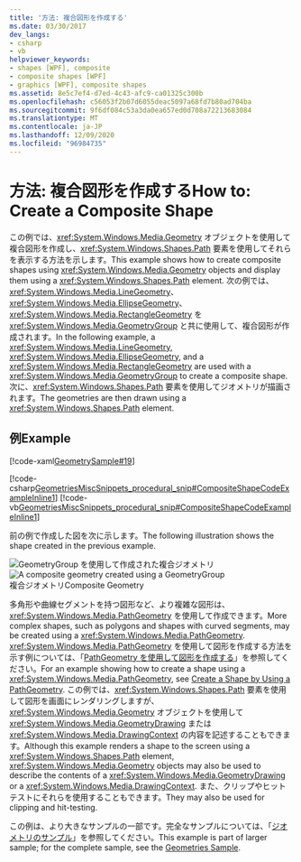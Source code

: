 ```yaml
---
title: '方法: 複合図形を作成する'
ms.date: 03/30/2017
dev_langs:
- csharp
- vb
helpviewer_keywords:
- shapes [WPF], composite
- composite shapes [WPF]
- graphics [WPF], composite shapes
ms.assetid: 8e5c7ef4-d7ed-4c43-afc9-ca01325c300b
ms.openlocfilehash: c56053f2b07d6055deac5097a68fd7b80ad704ba
ms.sourcegitcommit: 9f6df084c53a3da0ea657ed0d708a72213683084
ms.translationtype: MT
ms.contentlocale: ja-JP
ms.lasthandoff: 12/09/2020
ms.locfileid: "96984735"
---
```

# <a name="how-to-create-a-composite-shape"></a><span data-ttu-id="fa729-102">方法: 複合図形を作成する</span><span class="sxs-lookup"><span data-stu-id="fa729-102">How to: Create a Composite Shape</span></span>
<span data-ttu-id="fa729-103">この例では、<xref:System.Windows.Media.Geometry> オブジェクトを使用して複合図形を作成し、<xref:System.Windows.Shapes.Path> 要素を使用してそれらを表示する方法を示します。</span><span class="sxs-lookup"><span data-stu-id="fa729-103">This example shows how to create composite shapes using <xref:System.Windows.Media.Geometry> objects and display them using a <xref:System.Windows.Shapes.Path> element.</span></span> <span data-ttu-id="fa729-104">次の例では、<xref:System.Windows.Media.LineGeometry>、<xref:System.Windows.Media.EllipseGeometry>、<xref:System.Windows.Media.RectangleGeometry> を <xref:System.Windows.Media.GeometryGroup> と共に使用して、複合図形が作成されます。</span><span class="sxs-lookup"><span data-stu-id="fa729-104">In the following example, a <xref:System.Windows.Media.LineGeometry>, <xref:System.Windows.Media.EllipseGeometry>, and a <xref:System.Windows.Media.RectangleGeometry> are used with a <xref:System.Windows.Media.GeometryGroup> to create a composite shape.</span></span> <span data-ttu-id="fa729-105">次に、<xref:System.Windows.Shapes.Path> 要素を使用してジオメトリが描画されます。</span><span class="sxs-lookup"><span data-stu-id="fa729-105">The geometries are then drawn using a <xref:System.Windows.Shapes.Path> element.</span></span>  
  
## <a name="example"></a><span data-ttu-id="fa729-106">例</span><span class="sxs-lookup"><span data-stu-id="fa729-106">Example</span></span>  
 [!code-xaml[GeometrySample#19](~/samples/snippets/csharp/VS_Snippets_Wpf/GeometrySample/CS/combininggeometriesexample.xaml#19)]  
  
 [!code-csharp[GeometriesMiscSnippets_procedural_snip#CompositeShapeCodeExampleInline1](~/samples/snippets/csharp/VS_Snippets_Wpf/GeometriesMiscSnippets_procedural_snip/CSharp/CompositeShapeExample.cs#compositeshapecodeexampleinline1)]
 [!code-vb[GeometriesMiscSnippets_procedural_snip#CompositeShapeCodeExampleInline1](~/samples/snippets/visualbasic/VS_Snippets_Wpf/GeometriesMiscSnippets_procedural_snip/visualbasic/compositeshapeexample.vb#compositeshapecodeexampleinline1)]  
  
 <span data-ttu-id="fa729-107">前の例で作成した図を次に示します。</span><span class="sxs-lookup"><span data-stu-id="fa729-107">The following illustration shows the shape created in the previous example.</span></span>  
  
 <span data-ttu-id="fa729-108">![GeometryGroup を使用して作成された複合ジオメトリ](./media/wcpsdk-graphicsmm-compositegeometryexample1.jpg "wcpsdk_graphicsmm_compositegeometryexample1")</span><span class="sxs-lookup"><span data-stu-id="fa729-108">![A composite geometry created using a GeometryGroup](./media/wcpsdk-graphicsmm-compositegeometryexample1.jpg "wcpsdk_graphicsmm_compositegeometryexample1")</span></span>  
<span data-ttu-id="fa729-109">複合ジオメトリ</span><span class="sxs-lookup"><span data-stu-id="fa729-109">Composite Geometry</span></span>  
  
 <span data-ttu-id="fa729-110">多角形や曲線セグメントを持つ図形など、より複雑な図形は、<xref:System.Windows.Media.PathGeometry> を使用して作成できます。</span><span class="sxs-lookup"><span data-stu-id="fa729-110">More complex shapes, such as polygons and shapes with curved segments, may be created using a <xref:System.Windows.Media.PathGeometry>.</span></span> <span data-ttu-id="fa729-111"><xref:System.Windows.Media.PathGeometry> を使用して図形を作成する方法を示す例については、「[PathGeometry を使用して図形を作成する](how-to-create-a-shape-by-using-a-pathgeometry.md)」を参照してください。</span><span class="sxs-lookup"><span data-stu-id="fa729-111">For an example showing how to create a shape using a <xref:System.Windows.Media.PathGeometry>, see [Create a Shape by Using a PathGeometry](how-to-create-a-shape-by-using-a-pathgeometry.md).</span></span>  <span data-ttu-id="fa729-112">この例では、<xref:System.Windows.Shapes.Path> 要素を使用して図形を画面にレンダリングしますが、<xref:System.Windows.Media.Geometry> オブジェクトを使用して <xref:System.Windows.Media.GeometryDrawing> または <xref:System.Windows.Media.DrawingContext> の内容を記述することもできます。</span><span class="sxs-lookup"><span data-stu-id="fa729-112">Although this example renders a shape to the screen using a <xref:System.Windows.Shapes.Path> element, <xref:System.Windows.Media.Geometry> objects may also be used to describe the contents of a <xref:System.Windows.Media.GeometryDrawing> or a <xref:System.Windows.Media.DrawingContext>.</span></span> <span data-ttu-id="fa729-113">また、クリップやヒット テストにそれらを使用することもできます。</span><span class="sxs-lookup"><span data-stu-id="fa729-113">They may also be used for clipping and hit-testing.</span></span>  
  
 <span data-ttu-id="fa729-114">この例は、より大きなサンプルの一部です。完全なサンプルについては、「[ジオメトリのサンプル](https://github.com/Microsoft/WPF-Samples/tree/master/Graphics/Geometry)」を参照してください。</span><span class="sxs-lookup"><span data-stu-id="fa729-114">This example is part of larger sample; for the complete sample, see the [Geometries Sample](https://github.com/Microsoft/WPF-Samples/tree/master/Graphics/Geometry).</span></span>
